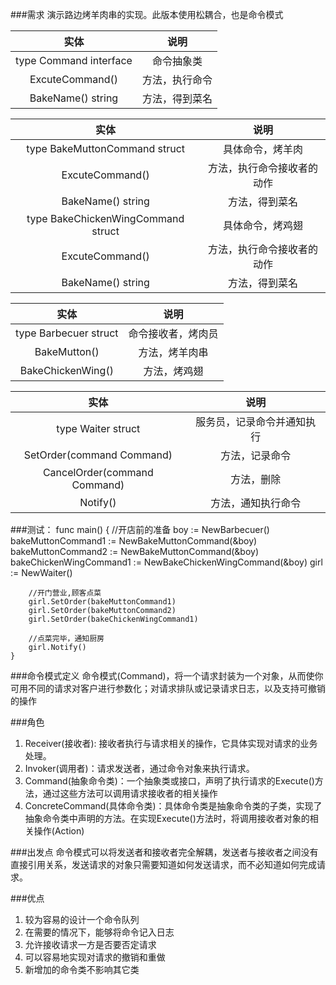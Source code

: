 ###需求
演示路边烤羊肉串的实现。此版本使用松耦合，也是命令模式

实体 | 说明
:---: | :---:
type Command interface | 命令抽象类
ExcuteCommand() | 方法，执行命令
BakeName() string | 方法，得到菜名

实体 | 说明
:---: | :---:
type BakeMuttonCommand struct | 具体命令，烤羊肉
ExcuteCommand() | 方法，执行命令接收者的动作
BakeName() string | 方法，得到菜名
type BakeChickenWingCommand struct | 具体命令，烤鸡翅
ExcuteCommand() | 方法，执行命令接收者的动作
BakeName() string | 方法，得到菜名

实体 | 说明
:---: | :---:
type Barbecuer struct | 命令接收者，烤肉员
BakeMutton() | 方法，烤羊肉串
BakeChickenWing() | 方法，烤鸡翅

实体 | 说明
:---: | :---:
type Waiter struct | 服务员，记录命令并通知执行
SetOrder(command Command) | 方法，记录命令
CancelOrder(command Command) | 方法，删除
Notify() | 方法，通知执行命令


###测试：
    func main()  {
        //开店前的准备
        boy := NewBarbecuer()
        bakeMuttonCommand1 := NewBakeMuttonCommand(&boy)
        bakeMuttonCommand2 := NewBakeMuttonCommand(&boy)
        bakeChickenWingCommand1 := NewBakeChickenWingCommand(&boy)
        girl := NewWaiter()
    
        //开门营业,顾客点菜
        girl.SetOrder(bakeMuttonCommand1)
        girl.SetOrder(bakeMuttonCommand2)
        girl.SetOrder(bakeChickenWingCommand1)
    
        //点菜完毕，通知厨房
        girl.Notify()
    }

###命令模式定义
命令模式(Command)，将一个请求封装为一个对象，从而使你可用不同的请求对客户进行参数化；对请求排队或记录请求日志，以及支持可撤销的操作

###角色
1. Receiver(接收者): 接收者执行与请求相关的操作，它具体实现对请求的业务处理。
2. Invoker(调用者)：请求发送者，通过命令对象来执行请求。
3. Command(抽象命令类)：一个抽象类或接口，声明了执行请求的Execute()方法，通过这些方法可以调用请求接收者的相关操作
4. ConcreteCommand(具体命令类)：具体命令类是抽象命令类的子类，实现了抽象命令类中声明的方法。在实现Execute()方法时，将调用接收者对象的相关操作(Action)

###出发点
命令模式可以将发送者和接收者完全解耦，发送者与接收者之间没有直接引用关系，发送请求的对象只需要知道如何发送请求，而不必知道如何完成请求。

###优点
1. 较为容易的设计一个命令队列
2. 在需要的情况下，能够将命令记入日志
3. 允许接收请求一方是否要否定请求
4. 可以容易地实现对请求的撤销和重做
5. 新增加的命令类不影响其它类

